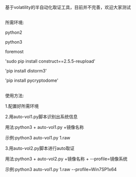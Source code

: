 基于volatility的半自动化取证工具，目前并不完善，欢迎大家测试

##
所需环境:


python2

python3

foremost

'sudo pip install construct==2.5.5-reupload'

'pip install distorm3'

'pip install pycryptodome'

##
使用方法:

1.配置好所需环境

2.用auto-vol1.py脚本识别出系统信息

用法:python3 + auto-vol1.py +镜像名称

示例:python3 auto-vol1.py 1.raw

3.用auto-vol2.py脚本进行auto取证

用法:python3 + auto-vol2.py +镜像名称 + --profile=镜像系统

示例:python3 auto-vol1.py 1.raw --profile=Win7SP1x64


